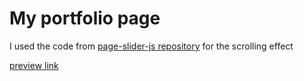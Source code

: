 # My portfolio page

 I used the code from [page-slider-js repository](https://github.com/kevinoes/page-slider-js) for the scrolling effect

 [preview link](https://zeroo7.github.io/portfolio/)
